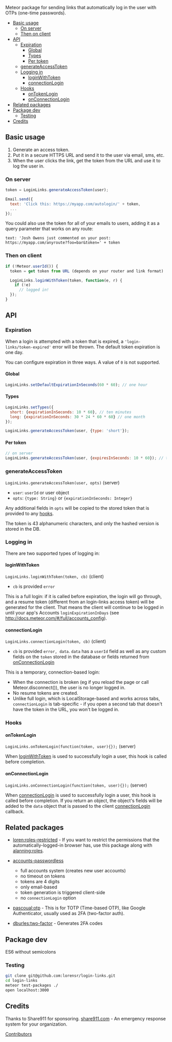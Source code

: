 Meteor package for sending links that automatically log in the user with OTPs (one-time passwords).

- [Basic usage](#basic-usage)
  - [On server](#on-server)
  - [Then on client](#then-on-client)
- [API](#api)
  - [Expiration](#expiration)
    - [Global](#global)
    - [Types](#types)
    - [Per token](#per-token)
  - [generateAccessToken](#generateaccesstoken)
  - [Logging in](#logging-in)
    - [loginWithToken](#loginwithtoken)
    - [connectionLogin](#connectionlogin)
  - [Hooks](#hooks)
    - [onTokenLogin](#ontokenlogin)
    - [onConnectionLogin](#ontokenlogin)
- [Related packages](#related-packages)
- [Package dev](#package-dev)
  - [Testing](#testing)
- [Credits](#credits)


## Basic usage

1. Generate an access token.
2. Put it in a secure HTTPS URL and send it to the user via email, sms, etc.
3. When the user clicks the link, get the token from the URL and use it to log the user in.

### On server

```javascript
token = LoginLinks.generateAccessToken(user);

Email.send({
  text: 'Click this: https://myapp.com/autologin/' + token,
  ...
});
```

You could also use the token for all of your emails to users, adding it as a query parameter that works on any route:

`text: 'Josh Owens just commented on your post: https://myapp.com/anyroute?foo=bar&token=' + token`

### Then on client

```javascript
if (!Meteor.userId()) {
  token = get token from URL (depends on your router and link format)

  LoginLinks.loginWithToken(token, function(e, r) {
    if (!e)
      // logged in!
  });
}   
```

## API

### Expiration

When a login is attempted with a token that is expired, a `'login-links/token-expired'` error will be thrown. The default token expiration is one day. 

You can configure expiration in three ways. A value of `0` is not supported.

#### Global

```javascript
LoginLinks.setDefaultExpirationInSeconds(60 * 60); // one hour
```

#### Types

```javascript
LoginLinks.setTypes({
  short: {expirationInSeconds: 10 * 60}, // ten minutes
  long: {expirationInSeconds: 30 * 24 * 60 * 60} // one month
});

LoginLinks.generateAccessToken(user, {type: 'short'});  
```

#### Per token

```javascript
// on server
LoginLinks.generateAccessToken(user, {expiresInSeconds: 10 * 60}); // ten minutes
```

### generateAccessToken

`LoginLinks.generateAccessToken(user, opts)` (server)

- `user`: `userId` or user object
- `opts`: `{type: String}` or `{expirationInSeconds: Integer}`

Any additional fields in `opts` will be copied to the stored token that is provided to any [hooks](#hooks).

The token is 43 alphanumeric characters, and only the hashed version is stored in the DB.

### Logging in

There are two supported types of logging in:

#### loginWithToken

`LoginLinks.loginWithToken(token, cb)` (client)

- `cb` is provided `error`

This is a full login: if it is called before expiration, the login will go through, and a resume token (different from an login-links access token) will be generated for the client. That means the client will continue to be logged in until your app's Accounts `loginExpirationInDays` (see http://docs.meteor.com/#/full/accounts_config).

#### connectionLogin

`LoginLinks.connectionLogin(token, cb)` (client)

- `cb` is provided `error, data`. `data` has a `userId` field as well as any custom fields on the `token` stored in the database or fields returned from [onConnectionLogin](#onConnectionLogin)

This is a temporary, connection-based login:
- When the connection is broken (eg if you reload the page or call Meteor.disconnect()), the user is no longer logged in.
- No resume tokens are created.
- Unlike full login, which is LocalStorage-based and works across tabs, `connectionLogin` is tab-specific - if you open a second tab that doesn't have the token in the URL, you won't be logged in.

### Hooks

#### onTokenLogin

`LoginLinks.onTokenLogin(function(token, user){});` (server)

When [loginWithToken](#loginwithtoken) is used to successfully login a user, this hook is called before completion. 

#### onConnectionLogin

`LoginLinks.onConnectionLogin(function(token, user){});` (server)

When [connectionLogin](#connectionlogin) is used to successfully login a user, this hook is called before completion. If you return an object, the object's fields will be added to the `data` object that is passed to the client [connectionLogin](#connectionLogin) callback.

## Related packages

- [loren:roles-restricted](https://github.com/lorensr/roles-restricted) - If you want to restrict the permissions that the automatically-logged-in browser has, use this package along with [alanning:roles](https://github.com/alanning/meteor-roles).

- [accounts-passwordless](https://github.com/acemtp/meteor-accounts-passwordless/)
  - full accounts system (creates new user accounts)
  - no timeout on tokens
  - tokens are 4 digits
  - only email-based
  - token generation is triggered client-side
  - no `connectionLogin` option

- [pascoual:otp](https://github.com/pascoual/meteor-otp/) - This is for TOTP (Time-based OTP), like Google Authenticator, usually used as 2FA (two-factor auth).

- [dburles:two-factor](http://meteorcapture.com/two-factor-authentication/) - Generates 2FA codes

## Package dev

ES6 without semicolons

### Testing

```bash
git clone git@github.com:lorensr/login-links.git
cd login-links
meteor test-packages ./
open localhost:3000
```

## Credits

Thanks to Share911 for sponsoring. [share911.com](https://share911.com/) - An emergency response system for your organization.

[Contributors](https://github.com/lorensr/roles-restricted/graphs/contributors)
